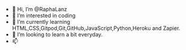 - 👋 Hi, I’m @RaphaLanz
- 👀 I’m interested in coding
- 🌱 I’m currently learning HTML,CSS,Gitpod,Git,GitHub,JavaScript,Python,Heroku and Zapier.
- 💞️ I’m looking to learn a bit everyday.
- 📫

<!---
RaphaLanz/RaphaLanz is a ✨ special ✨ repository because its `README.md` (this file) appears on your GitHub profile.
You can click the Preview link to take a look at your changes.
--->
